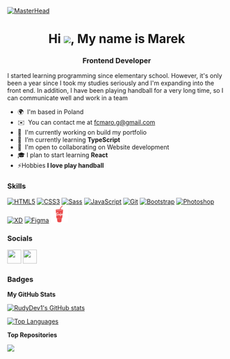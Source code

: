 [![MasterHead](https://s11.gifyu.com/images/SckiU.gif)](https://s11.gifyu.com/images/SckiU.gif)

<div align="center">
<h1> Hi <img src="https://user-images.githubusercontent.com/18350557/176309783-0785949b-9127-417c-8b55-ab5a4333674e.gif">, My name is Marek </h1>
<h3> Frontend Developer </h3>
</div>

I started learning programming since elementary school. However, it's only been a year since I took my studies seriously and I'm expanding into the front end. In addition, I have been playing handball for a very long time, so I can communicate well and work in a team 
<br>

- 🌍  I'm based in Poland
- ✉️  You can contact me at [fcmaro.g@gmail.com](mailto:fcmaro.g@gmail.com)
- 🚀  I'm currently working on build my portfolio
- 🧠  I’m currently learning **TypeScript**
- 🤝  I'm open to collaborating on Website development
- 🎓 I plan to start learning **React**
- ⚡Hobbies **I love play handball**

### Skills

<p align="left">

<a href="https://developer.mozilla.org/en-US/docs/Glossary/HTML5" target="_blank" rel="noreferrer"><img src="https://raw.githubusercontent.com/danielcranney/readme-generator/main/public/icons/skills/html5-colored.svg" width="36" height="36" alt="HTML5" /></a>
<a href="https://www.w3.org/TR/CSS/#css" target="_blank" rel="noreferrer"><img src="https://raw.githubusercontent.com/danielcranney/readme-generator/main/public/icons/skills/css3-colored.svg" width="36" height="36" alt="CSS3" /></a>
<a href="https://sass-lang.com/" target="_blank" rel="noreferrer"><img src="https://raw.githubusercontent.com/danielcranney/readme-generator/main/public/icons/skills/sass-colored.svg" width="36" height="36" alt="Sass" /></a>
<a href="https://developer.mozilla.org/en-US/docs/Web/JavaScript" target="_blank" rel="noreferrer"><img src="https://raw.githubusercontent.com/danielcranney/readme-generator/main/public/icons/skills/javascript-colored.svg" width="36" height="36" alt="JavaScript" /></a>
<a href="https://git-scm.com/" target="_blank" rel="noreferrer"><img src="https://raw.githubusercontent.com/danielcranney/readme-generator/main/public/icons/skills/git-colored.svg" width="36" height="36" alt="Git" /></a>
<a href="https://getbootstrap.com/" target="_blank" rel="noreferrer"><img src="https://raw.githubusercontent.com/danielcranney/readme-generator/main/public/icons/skills/bootstrap-colored.svg" width="36" height="36" alt="Bootstrap" /></a>
<a href="https://www.adobe.com/uk/products/photoshop.html" target="_blank" rel="noreferrer"><img src="https://raw.githubusercontent.com/danielcranney/readme-generator/main/public/icons/skills/photoshop-colored.svg" width="36" height="36" alt="Photoshop" /></a>
<a href="https://www.adobe.com/uk/products/xd.html" target="_blank" rel="noreferrer"><img src="https://raw.githubusercontent.com/danielcranney/readme-generator/main/public/icons/skills/xd-colored.svg" width="36" height="36" alt="XD" /></a>
<a href="https://www.figma.com/" target="_blank" rel="noreferrer"><img src="https://raw.githubusercontent.com/danielcranney/readme-generator/main/public/icons/skills/figma-colored.svg" width="36" height="36" alt="Figma" /></a>
<a href="https://gulpjs.com" target="_blank" rel="noreferrer"> <img src="https://raw.githubusercontent.com/devicons/devicon/master/icons/gulp/gulp-plain.svg" alt="gulp" width="40" height="40"/> </a>

</p>

### Socials

<p align="left"> <a href="https://discord.com/users/RudyDev #5032" target="_blank" rel="noreferrer"><img src="https://raw.githubusercontent.com/danielcranney/readme-generator/main/public/icons/socials/discord.svg" width="32" height="32" /></a> <a href="https://www.github.com/RudyDev1" target="_blank" rel="noreferrer"><img src="https://raw.githubusercontent.com/danielcranney/readme-generator/main/public/icons/socials/github.svg" width="32" height="32" /></a></p>

### Badges

<b>My GitHub Stats</b>

<a href="http://www.github.com/RudyDev1"><img src="https://github-readme-stats.vercel.app/api?username=RudyDev1&show_icons=true&hide=stars,&count_private=true&title_color=0891b2&text_color=ffffff&icon_color=0891b2&bg_color=1c1917&hide_border=true&show_icons=true" alt="RudyDev1's GitHub stats" /></a>

<a href="https://github.com/RudyDev1" align="left"><img src="https://github-readme-stats.vercel.app/api/top-langs/?username=RudyDev1&langs_count=10&title_color=0891b2&text_color=ffffff&icon_color=0891b2&bg_color=1c1917&hide_border=true&locale=en&custom_title=Top%20%Languages" alt="Top Languages" /></a>

<b>Top Repositories</b>

<a href="https://github.com/RudyDev1/forest" align="left"><img align="left" src="https://github-readme-stats.vercel.app/api/pin/?username=RudyDev1&repo=forest&title_color=0891b2&text_color=ffffff&icon_color=0891b2&bg_color=1c1917&hide_border=true&locale=en" /></a><br /><br /><br /><br /><br /><br /><br />
